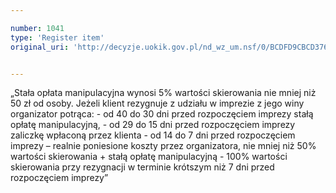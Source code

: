 ```yaml
---

number: 1041
type: 'Register item'
original_uri: 'http://decyzje.uokik.gov.pl/nd_wz_um.nsf/0/BCDFD9CBCD376C67C12572DD003297BD?OpenDocument'


---
```


„Stała opłata manipulacyjna wynosi 5% wartości skierowania nie mniej niż 50 zł od osoby. Jeżeli klient rezygnuje z udziału w imprezie z jego winy organizator potrąca: - od 40 do 30 dni przed rozpoczęciem imprezy stałą opłatę manipulacyjną, - od 29 do 15 dni przed rozpoczęciem imprezy zaliczkę wpłaconą przez klienta - od 14 do 7 dni przed rozpoczęciem imprezy – realnie poniesione koszty przez organizatora, nie mniej niż 50% wartości skierowania + stałą opłatę manipulacyjną - 100% wartości skierowania przy rezygnacji w terminie krótszym niż 7 dni przed rozpoczęciem imprezy”
